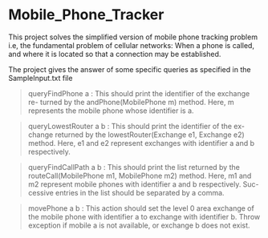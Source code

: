 # Mobile_Phone_Tracker
This project solves the simplified version of mobile phone tracking problem i.e, the
fundamental problem of cellular networks: When a phone is called, and where
it is located so that a connection may be established.


The project gives the answer of some specific queries as specified in the SampleInput.txt file

> queryFindPhone a : This should print the identifier of the exchange re-
turned by the andPhone(MobilePhone m) method. Here, m represents
the mobile phone whose identifier is a.

>  queryLowestRouter a b : This should print the identifier of the ex-
change returned by the lowestRouter(Exchange e1, Exchange e2) method.
Here, e1 and e2 represent exchanges with identifier a and b respectively.

> queryFindCallPath a b : This should print the list returned by the
routeCall(MobilePhone m1, MobilePhone m2) method. Here, m1 and
m2 represent mobile phones with identifier a and b respectively. Suc-
cessive entries in the list should be separated by a comma.

> movePhone a b : This action should set the level 0 area exchange of the
mobile phone with identifier a to exchange with identifier b. Throw
exception if mobile a is not available, or exchange b does not exist.
